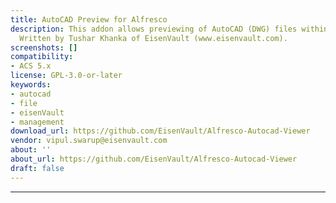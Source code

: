 ```yaml
---
title: AutoCAD Preview for Alfresco
description: This addon allows previewing of AutoCAD (DWG) files within Alfresco Share.
  Written by Tushar Khanka of EisenVault (www.eisenvault.com).
screenshots: []
compatibility:
- ACS 5.x
license: GPL-3.0-or-later
keywords:
- autocad
- file
- eisenVault
- management
download_url: https://github.com/EisenVault/Alfresco-Autocad-Viewer
vendor: vipul.swarup@eisenvault.com
about: ''
about_url: https://github.com/EisenVault/Alfresco-Autocad-Viewer
draft: false
---
```

---
